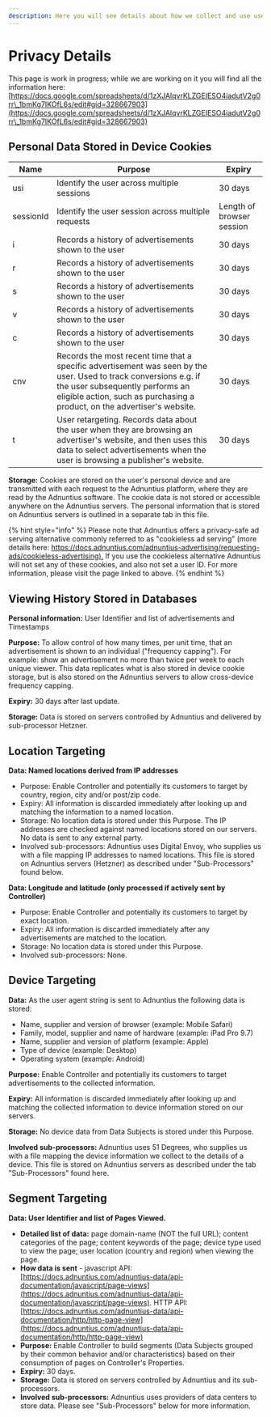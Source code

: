 ```yaml
---
description: Here you will see details about how we collect and use user data.
---
```


# Privacy Details

This page is work in progress; while we are working on it you will find all the information here: [https://docs.google.com/spreadsheets/d/1zXJAlqvrKLZGEIESO4iadutV2g0rr\_1bmKg7IKOfL6s/edit#gid=328667903](https://docs.google.com/spreadsheets/d/1zXJAlqvrKLZGEIESO4iadutV2g0rr\_1bmKg7IKOfL6s/edit#gid=328667903)

## Personal Data Stored in Device Cookies

| Name      | Purpose                                                                                                                                                                                                                          | Expiry                    |
| --------- | -------------------------------------------------------------------------------------------------------------------------------------------------------------------------------------------------------------------------------- | ------------------------- |
| usi       | Identify the user across multiple sessions                                                                                                                                                                                       | 30 days                   |
| sessionId | Identify the user session across multiple requests                                                                                                                                                                               | Length of browser session |
| i         | Records a history of advertisements shown to the user                                                                                                                                                                            | 30 days                   |
| r         | Records a history of advertisements shown to the user                                                                                                                                                                            | 30 days                   |
| s         | Records a history of advertisements shown to the user                                                                                                                                                                            | 30 days                   |
| v         | Records a history of advertisements shown to the user                                                                                                                                                                            | 30 days                   |
| c         | Records a history of advertisements shown to the user                                                                                                                                                                            | 30 days                   |
| cnv       | Records the most recent time that a specific advertisement was seen by the user. Used to track conversions e.g. if the user subsequently performs an eligible action, such as purchasing a product, on the advertiser's website. | 30 days                   |
| t         | User retargeting. Records data about the user when they are browsing an advertiser's website, and then uses this data to select advertisements when the user is browsing a publisher's website.                                  | 30 days                   |

**Storage:** Cookies are stored on the user's personal device and are transmitted with each request to the Adnuntius platform, where they are read by the Adnuntius software. The cookie data is not stored or accessible anywhere on the Adnuntius servers. The personal information that is stored on Adnuntius servers is outlined in a separate tab in this file.

{% hint style="info" %}
Please note that Adnuntius offers a privacy-safe ad serving alternative commonly referred to as "cookieless ad serving" (more details here: [https://docs.adnuntius.com/adnuntius-advertising/requesting-ads/cookieless-advertising).](https://docs.adnuntius.com/adnuntius-advertising/requesting-ads/cookieless-advertising\).) If you use the cookieless alternative Adnuntius will not set any of these cookies, and also not set a user ID. For more information, please visit the page linked to above.
{% endhint %}

## Viewing History Stored in Databases

**Personal information:** User Identifier and list of advertisements and Timestamps

**Purpose:** To allow control of how many times, per unit time, that an advertisement is shown to an individual ("frequency capping"). For example: show an advertisement no more than twice per week to each unique viewer. This data replicates what is also stored in device cookie storage, but is also stored on the Adnuntius servers to allow cross-device frequency capping.

**Expiry:** 30 days after last update.

**Storage:** Data is stored on servers controlled by Adnuntius and delivered by sub-processor Hetzner.&#x20;

## Location Targeting

**Data: Named locations derived from IP addresses**

* Purpose: Enable Controller and potentially its customers to target by country, region, city and/or post/zip code.
* Expiry: All information is discarded immediately after looking up and matching the information to a named location.
* Storage: No location data is stored under this Purpose. The IP addresses are checked against named locations stored on our servers. No data is sent to any external party.
* Involved sub-processors: Adnuntius uses Digital Envoy, who supplies us with a file mapping IP addresses to named locations. This file is stored on Adnuntius servers (Hetzner) as described under "Sub-Processors" found below.

**Data: Longitude and latitude (only processed if actively sent by Controller)**

* Purpose: Enable Controller and potentially its customers to target by exact location.
* Expiry: All information is discarded immediately after any advertisements are matched to the location.
* Storage: No location data is stored under this Purpose.
* Involved sub-processors: None.

## Device Targeting

**Data:** As the user agent string is sent to Adnuntius the following data is stored:

* Name, supplier and version of browser (example: Mobile Safari)
* Family, model, supplier and name of hardware (example: iPad Pro 9.7)
* Name, supplier and version of platform (example: Apple)
* Type of device (example: Desktop)
* Operating system (example: Android)

**Purpose:** Enable Controller and potentially its customers to target advertisements to the collected information.

**Expiry:** All information is discarded immediately after looking up and matching the collected information to device information stored on our servers.

**Storage:** No device data from Data Subjects is stored under this Purpose.

**Involved sub-processors:** Adnuntius uses 51 Degrees, who supplies us with a file mapping the device information we collect to the details of a device. This file is stored on Adnuntius servers as described under the tab "Sub-Processors" found here.

## Segment Targeting

**Data: User Identifier and list of Pages Viewed.**

* **Detailed list of data:** page domain-name (NOT the full URL); content categories of the page; content keywords of the page; device type used to view the page; user location (country and region) when viewing the page.
* **How data is sent** - javascript API: [https://docs.adnuntius.com/adnuntius-data/api-documentation/javascript/page-views](https://docs.adnuntius.com/adnuntius-data/api-documentation/javascript/page-views). HTTP API: [https://docs.adnuntius.com/adnuntius-data/api-documentation/http/http-page-view](https://docs.adnuntius.com/adnuntius-data/api-documentation/http/http-page-view)
* **Purpose:** Enable Controller to build segments (Data Subjects grouped by their common behavior and/or characteristics) based on their consumption of pages on Controller's Properties.
* **Expiry:** 30 days.
* **Storage:** Data is stored on servers controlled by Adnuntius and its sub-processors.
* **Involved sub-processors:** Adnuntius uses providers of data centers to store data. Please see "Sub-Processors" below for more information.

